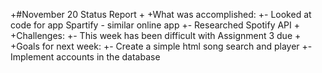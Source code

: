 +#November 20 Status Report
+
+What was accomplished:
+- Looked at code for app Spartify - similar online app
+- Researched Spotify API
+
+Challenges: 
+- This week has been difficult with Assignment 3 due
+
+Goals for next week:
+- Create a simple html song search and player
+- Implement accounts in the database